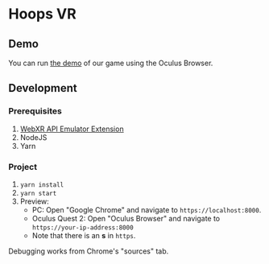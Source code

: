 # Hoops VR

## Demo

You can run [the demo](https://tsopeh.github.io/hoops-vr/) of our game using the Oculus Browser.

## Development

### Prerequisites

1. [WebXR API Emulator Extension](https://chrome.google.com/webstore/detail/webxr-api-emulator/mjddjgeghkdijejnciaefnkjmkafnnje)
2. NodeJS
3. Yarn



### Project

1. `yarn install`
2. `yarn start`
3. Preview:
   - PC: Open "Google Chrome" and navigate to `https://localhost:8000`.
   - Oculus Quest 2: Open "Oculus Browser" and navigate to `https://your-ip-address:8000` 
   - Note that there is an **s** in `https`.

Debugging works from Chrome's "sources" tab.